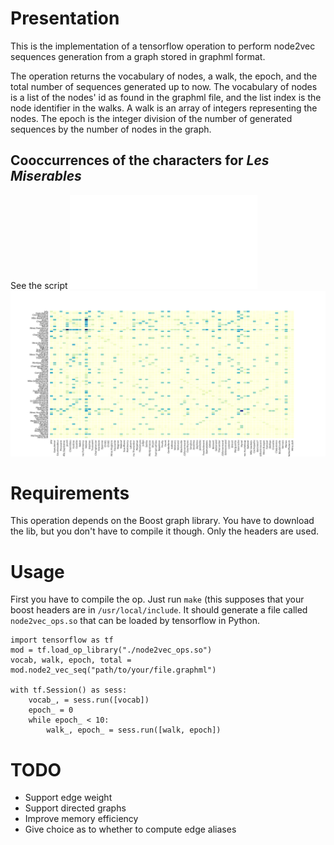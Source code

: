 # Presentation

This is the implementation of a tensorflow operation to perform node2vec sequences generation from a graph stored in graphml format.

The operation returns the vocabulary of nodes, a walk, the epoch, and the total number of sequences generated up to now. The vocabulary of nodes is a list of the nodes' id as found in the graphml file, and the list index is the node identifier in the walks. A walk is an array of integers representing the nodes. The epoch is the integer division of the number of generated sequences by the number of nodes in the graph.


## Cooccurrences of the characters for *Les Miserables*

See the script ![miserables.py](miserables.py)
![alt text](data/miserables.png)

# Requirements

This operation depends on the Boost graph library. You have to download the lib, but you don't have to compile it though. Only the headers are used.

# Usage


First you have to compile the op. Just run `make` (this supposes that your boost headers are in `/usr/local/include`. It should generate a file called `node2vec_ops.so` that can be loaded by tensorflow in Python.

```
import tensorflow as tf
mod = tf.load_op_library("./node2vec_ops.so")
vocab, walk, epoch, total = mod.node2_vec_seq("path/to/your/file.graphml")

with tf.Session() as sess:
    vocab_, = sess.run([vocab])
    epoch_ = 0
    while epoch_ < 10:
        walk_, epoch_ = sess.run([walk, epoch])

```

# TODO

- Support edge weight
- Support directed graphs
- Improve memory efficiency
- Give choice as to whether to compute edge aliases